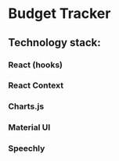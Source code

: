 # Budget Tracker

## Technology stack:
### React (hooks)
### React Context
### Charts.js
### Material UI
### Speechly
